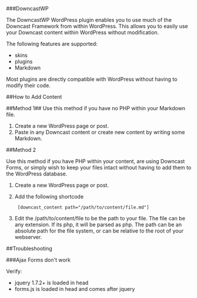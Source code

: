 ###DowncastWP

The DowncastWP WordPress plugin enables you to use much of the Downcast Framework from within WordPress.
This allows you to easily use your Downcast content within WordPress without modification.



The following features are supported:

* skins
* plugins
* Markdown


Most plugins are directly compatible with WordPress without having to modify their code.


##How to Add Content

##Method 1##
Use this method if you have no PHP within your Markdown file.

1. Create a new WordPress page or post.
2. Paste in any Downcast content or create new content by writing some Markdown.



##Method 2

Use this method if you have PHP within your content, are using Downcast Forms, or simply wish to keep your files intact without having to add them to the WordPress database.

1. Create a new WordPress page or post.
2. Add the following shortcode

        [downcast_content path="/path/to/content/file.md"]
 
3. Edit the /path/to/content/file to be the path to your file. The file can be any extension. If its php, it will be parsed as php. The path can be an absolute path for the file system, or can be relative to the root of your webserver.       
    


##Troubleshooting

###Ajax Forms don't work

Verify:
* jquery 1.7.2+ is loaded in head
* forms.js is loaded in head and comes after jquery